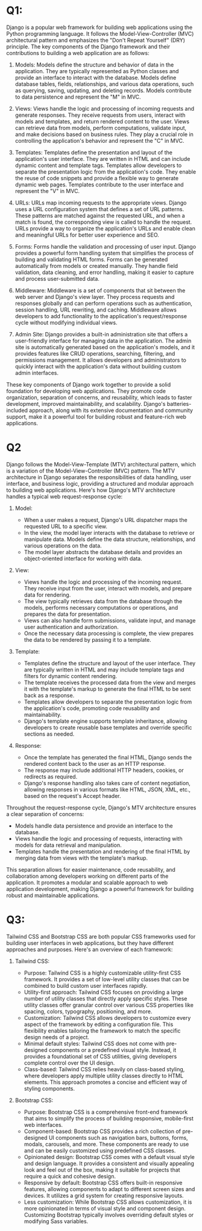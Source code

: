 # Q1:
Django is a popular web framework for building web applications using the Python programming language. It follows the Model-View-Controller (MVC) architectural pattern and emphasizes the "Don't Repeat Yourself" (DRY) principle. The key components of the Django framework and their contributions to building a web application are as follows:

1. Models: Models define the structure and behavior of data in the application. They are typically represented as Python classes and provide an interface to interact with the database. Models define database tables, fields, relationships, and various data operations, such as querying, saving, updating, and deleting records. Models contribute to data persistence and represent the "M" in MVC.

2. Views: Views handle the logic and processing of incoming requests and generate responses. They receive requests from users, interact with models and templates, and return rendered content to the user. Views can retrieve data from models, perform computations, validate input, and make decisions based on business rules. They play a crucial role in controlling the application's behavior and represent the "C" in MVC.

3. Templates: Templates define the presentation and layout of the application's user interface. They are written in HTML and can include dynamic content and template tags. Templates allow developers to separate the presentation logic from the application's code. They enable the reuse of code snippets and provide a flexible way to generate dynamic web pages. Templates contribute to the user interface and represent the "V" in MVC.

4. URLs: URLs map incoming requests to the appropriate views. Django uses a URL configuration system that defines a set of URL patterns. These patterns are matched against the requested URL, and when a match is found, the corresponding view is called to handle the request. URLs provide a way to organize the application's URLs and enable clean and meaningful URLs for better user experience and SEO.

5. Forms: Forms handle the validation and processing of user input. Django provides a powerful form handling system that simplifies the process of building and validating HTML forms. Forms can be generated automatically from models or created manually. They handle field validation, data cleaning, and error handling, making it easier to capture and process user-submitted data.

6. Middleware: Middleware is a set of components that sit between the web server and Django's view layer. They process requests and responses globally and can perform operations such as authentication, session handling, URL rewriting, and caching. Middleware allows developers to add functionality to the application's request/response cycle without modifying individual views.

7. Admin Site: Django provides a built-in administration site that offers a user-friendly interface for managing data in the application. The admin site is automatically generated based on the application's models, and it provides features like CRUD operations, searching, filtering, and permissions management. It allows developers and administrators to quickly interact with the application's data without building custom admin interfaces.

These key components of Django work together to provide a solid foundation for developing web applications. They promote code organization, separation of concerns, and reusability, which leads to faster development, improved maintainability, and scalability. Django's batteries-included approach, along with its extensive documentation and community support, make it a powerful tool for building robust and feature-rich web applications.

# Q2
Django follows the Model-View-Template (MTV) architectural pattern, which is a variation of the Model-View-Controller (MVC) pattern. The MTV architecture in Django separates the responsibilities of data handling, user interface, and business logic, providing a structured and modular approach to building web applications. Here's how Django's MTV architecture handles a typical web request-response cycle:

1. Model:
   - When a user makes a request, Django's URL dispatcher maps the requested URL to a specific view.
   - In the view, the model layer interacts with the database to retrieve or manipulate data. Models define the data structure, relationships, and various operations on the data.
   - The model layer abstracts the database details and provides an object-oriented interface for working with data.

2. View:
   - Views handle the logic and processing of the incoming request. They receive input from the user, interact with models, and prepare data for rendering.
   - The view typically retrieves data from the database through the models, performs necessary computations or operations, and prepares the data for presentation.
   - Views can also handle form submissions, validate input, and manage user authentication and authorization.
   - Once the necessary data processing is complete, the view prepares the data to be rendered by passing it to a template.

3. Template:
   - Templates define the structure and layout of the user interface. They are typically written in HTML and may include template tags and filters for dynamic content rendering.
   - The template receives the processed data from the view and merges it with the template's markup to generate the final HTML to be sent back as a response.
   - Templates allow developers to separate the presentation logic from the application's code, promoting code reusability and maintainability.
   - Django's template engine supports template inheritance, allowing developers to create reusable base templates and override specific sections as needed.

4. Response:
   - Once the template has generated the final HTML, Django sends the rendered content back to the user as an HTTP response.
   - The response may include additional HTTP headers, cookies, or redirects as required.
   - Django's response handling also takes care of content negotiation, allowing responses in various formats like HTML, JSON, XML, etc., based on the request's Accept header.

Throughout the request-response cycle, Django's MTV architecture ensures a clear separation of concerns:
- Models handle data persistence and provide an interface to the database.
- Views handle the logic and processing of requests, interacting with models for data retrieval and manipulation.
- Templates handle the presentation and rendering of the final HTML by merging data from views with the template's markup.

This separation allows for easier maintenance, code reusability, and collaboration among developers working on different parts of the application. It promotes a modular and scalable approach to web application development, making Django a powerful framework for building robust and maintainable applications.
# Q3:
Tailwind CSS and Bootstrap CSS are both popular CSS frameworks used for building user interfaces in web applications, but they have different approaches and purposes. Here's an overview of each framework:

1. Tailwind CSS:
   - Purpose: Tailwind CSS is a highly customizable utility-first CSS framework. It provides a set of low-level utility classes that can be combined to build custom user interfaces rapidly.
   - Utility-first approach: Tailwind CSS focuses on providing a large number of utility classes that directly apply specific styles. These utility classes offer granular control over various CSS properties like spacing, colors, typography, positioning, and more.
   - Customization: Tailwind CSS allows developers to customize every aspect of the framework by editing a configuration file. This flexibility enables tailoring the framework to match the specific design needs of a project.
   - Minimal default styles: Tailwind CSS does not come with pre-designed components or a predefined visual style. Instead, it provides a foundational set of CSS utilities, giving developers complete control over the UI design.
   - Class-based: Tailwind CSS relies heavily on class-based styling, where developers apply multiple utility classes directly to HTML elements. This approach promotes a concise and efficient way of styling components.

2. Bootstrap CSS:
   - Purpose: Bootstrap CSS is a comprehensive front-end framework that aims to simplify the process of building responsive, mobile-first web interfaces.
   - Component-based: Bootstrap CSS provides a rich collection of pre-designed UI components such as navigation bars, buttons, forms, modals, carousels, and more. These components are ready to use and can be easily customized using predefined CSS classes.
   - Opinionated design: Bootstrap CSS comes with a default visual style and design language. It provides a consistent and visually appealing look and feel out of the box, making it suitable for projects that require a quick and cohesive design.
   - Responsive by default: Bootstrap CSS offers built-in responsive features, allowing components to adapt to different screen sizes and devices. It utilizes a grid system for creating responsive layouts.
   - Less customization: While Bootstrap CSS allows customization, it is more opinionated in terms of visual style and component design. Customizing Bootstrap typically involves overriding default styles or modifying Sass variables.

